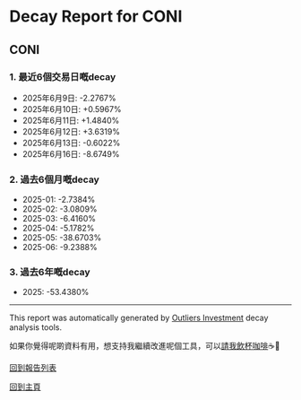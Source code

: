 # Decay Report for CONI

## CONI

### 1. 最近6個交易日嘅decay

- 2025年6月9日: -2.2767%
- 2025年6月10日: +0.5967%
- 2025年6月11日: +1.4840%
- 2025年6月12日: +3.6319%
- 2025年6月13日: -0.6022%
- 2025年6月16日: -8.6749%

### 2. 過去6個月嘅decay

- 2025-01: -2.7384%
- 2025-02: -3.0809%
- 2025-03: -6.4160%
- 2025-04: -5.1782%
- 2025-05: -38.6703%
- 2025-06: -9.2388%

### 3. 過去6年嘅decay

- 2025: -53.4380%

------------------------------
This report was automatically generated by [Outliers Investment](https://outliersecon.github.io/Outliers-Investment/) decay analysis tools.

如果你覺得呢啲資料有用，想支持我繼續改進呢個工具，可以[請我飲杯咖啡](https://buymeacoffee.com/outliersecon)☕🙏

[回到報告列表](https://outliersecon.github.io/Outliers-Investment/reports/reports_public)

[回到主頁](https://outliersecon.github.io/Outliers-Investment/)